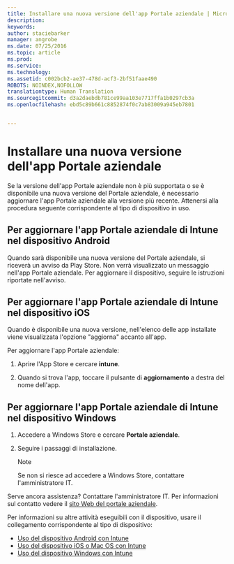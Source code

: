 ```yaml
---
title: Installare una nuova versione dell'app Portale aziendale | Microsoft Intune
description: 
keywords: 
author: staciebarker
manager: angrobe
ms.date: 07/25/2016
ms.topic: article
ms.prod: 
ms.service: 
ms.technology: 
ms.assetid: c002bcb2-ae37-478d-acf3-2bf51faae490
ROBOTS: NOINDEX,NOFOLLOW
translationtype: Human Translation
ms.sourcegitcommit: d3a2daebdb781ce99aa103e7717ffa1b0297cb3a
ms.openlocfilehash: ebd5c89b661c8852874f0c7ab83009a945eb7801


---
```


# Installare una nuova versione dell'app Portale aziendale

Se la versione dell'app Portale aziendale non è più supportata o se è disponibile una nuova versione del Portale aziendale, è necessario aggiornare l'app Portale aziendale alla versione più recente. Attenersi alla procedura seguente corrispondente al tipo di dispositivo in uso.

## Per aggiornare l'app Portale aziendale di Intune nel dispositivo Android

Quando sarà disponibile una nuova versione del Portale aziendale, si riceverà un avviso da Play Store. Non verrà visualizzato un messaggio nell'app Portale aziendale. Per aggiornare il dispositivo, seguire le istruzioni riportate nell'avviso.

## Per aggiornare l'app Portale aziendale di Intune nel dispositivo iOS

Quando è disponibile una nuova versione, nell'elenco delle app installate viene visualizzata l'opzione "aggiorna" accanto all'app.  

Per aggiornare l'app Portale aziendale:

1. Aprire l'App Store e cercare **intune**.

2. Quando si trova l'app, toccare il pulsante di **aggiornamento** a destra del nome dell'app.

## Per aggiornare l'app Portale aziendale di Intune nel dispositivo Windows

1.  Accedere a Windows Store e cercare **Portale aziendale**.

2.  Seguire i passaggi di installazione.

    > [!NOTE]
    > Se non si riesce ad accedere a Windows Store, contattare l'amministratore IT.


Serve ancora assistenza? Contattare l'amministratore IT. Per informazioni sul contatto vedere il [sito Web del portale aziendale](http://portal.manage.microsoft.com).

Per informazioni su altre attività eseguibili con il dispositivo, usare il collegamento corrispondente al tipo di dispositivo:

- [Uso del dispositivo Android con Intune](using-your-android-device-with-intune.md)</br>
- [Uso del dispositivo iOS o Mac OS con Intune](using-your-ios-or-mac-os-x-device-with-intune.md)</br>
- [Uso del dispositivo Windows con Intune](using-your-windows-device-with-intune.md)



<!--HONumber=Aug16_HO4-->


